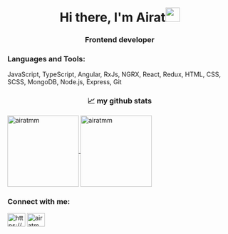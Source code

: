 <h1 align="center">Hi there, I'm Airat<img src="https://github.com/blackcater/blackcater/raw/main/images/Hi.gif" height="32" width="32"/></h1>
<h3 align="center">Frontend developer</h3>
 
<h3 align="left">Languages and Tools:</h3>
<p>JavaScript, TypeScript, Angular, RxJs, NGRX, React, Redux, HTML, CSS, SCSS,  MongoDB, Node.js, Express, Git</p>

<h3 align="center">📈 my github stats</h3>

<a href="https://github-readme-stats-git-masterrstaa-rickstaa.vercel.app/api/top-langs/?username=airatmm">
    <img height="160" align="center" src="https://github-readme-stats-sigma-five.vercel.app/api/top-langs/?username=airatmm&theme=vue&show_icons=true&locale=en&layout=compact" alt="airatmm"/>
  </a>
  <a href="https://github-readme-stats-git-masterrstaa-rickstaa.vercel.app/api?username=airatmm">
    <img height="160" align="center" src="https://github-readme-stats-sigma-five.vercel.app/api?username=airatmm&theme=vue&show_icons=true&locale=en" alt="airatmm" />
  </a>

<h3 align="left">Connect with me:</h3>
<p align="left">
<a href="https://linkedin.com/in/airat-mukhametshin/" target="blank"><img align="center" src="https://raw.githubusercontent.com/rahuldkjain/github-profile-readme-generator/master/src/images/icons/Social/linked-in-alt.svg" alt="https://www.linkedin.com/in/airat-mukhametshin/" height="30" width="40" /></a>
<a href="https://t.me/airat_mm" target="blank"><img align="center" src="https://upload.wikimedia.org/wikipedia/commons/8/82/Telegram_logo.svg" alt="airatmm" height="30" width="40" /></a></p>
